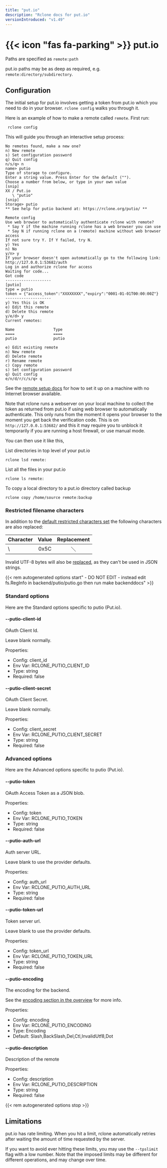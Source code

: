 ```yaml
---
title: "put.io"
description: "Rclone docs for put.io"
versionIntroduced: "v1.49"
---
```


# {{< icon "fas fa-parking" >}} put.io

Paths are specified as `remote:path`

put.io paths may be as deep as required, e.g.
`remote:directory/subdirectory`.

## Configuration

The initial setup for put.io involves getting a token from put.io
which you need to do in your browser.  `rclone config` walks you
through it.

Here is an example of how to make a remote called `remote`.  First run:

     rclone config

This will guide you through an interactive setup process:

```
No remotes found, make a new one?
n) New remote
s) Set configuration password
q) Quit config
n/s/q> n
name> putio
Type of storage to configure.
Enter a string value. Press Enter for the default ("").
Choose a number from below, or type in your own value
[snip]
XX / Put.io
   \ "putio"
[snip]
Storage> putio
** See help for putio backend at: https://rclone.org/putio/ **

Remote config
Use web browser to automatically authenticate rclone with remote?
 * Say Y if the machine running rclone has a web browser you can use
 * Say N if running rclone on a (remote) machine without web browser access
If not sure try Y. If Y failed, try N.
y) Yes
n) No
y/n> y
If your browser doesn't open automatically go to the following link: http://127.0.0.1:53682/auth
Log in and authorize rclone for access
Waiting for code...
Got code
--------------------
[putio]
type = putio
token = {"access_token":"XXXXXXXX","expiry":"0001-01-01T00:00:00Z"}
--------------------
y) Yes this is OK
e) Edit this remote
d) Delete this remote
y/e/d> y
Current remotes:

Name                 Type
====                 ====
putio                putio

e) Edit existing remote
n) New remote
d) Delete remote
r) Rename remote
c) Copy remote
s) Set configuration password
q) Quit config
e/n/d/r/c/s/q> q
```

See the [remote setup docs](/remote_setup/) for how to set it up on a
machine with no Internet browser available.

Note that rclone runs a webserver on your local machine to collect the
token as returned from put.io  if using web browser to automatically 
authenticate. This only
runs from the moment it opens your browser to the moment you get back
the verification code.  This is on `http://127.0.0.1:53682/` and this
it may require you to unblock it temporarily if you are running a host
firewall, or use manual mode.

You can then use it like this,

List directories in top level of your put.io

    rclone lsd remote:

List all the files in your put.io

    rclone ls remote:

To copy a local directory to a put.io directory called backup

    rclone copy /home/source remote:backup

### Restricted filename characters

In addition to the [default restricted characters set](/overview/#restricted-characters)
the following characters are also replaced:

| Character | Value | Replacement |
| --------- |:-----:|:-----------:|
| \         | 0x5C  | ＼           |

Invalid UTF-8 bytes will also be [replaced](/overview/#invalid-utf8),
as they can't be used in JSON strings.

{{< rem autogenerated options start" - DO NOT EDIT - instead edit fs.RegInfo in backend/putio/putio.go then run make backenddocs" >}}
### Standard options

Here are the Standard options specific to putio (Put.io).

#### --putio-client-id

OAuth Client Id.

Leave blank normally.

Properties:

- Config:      client_id
- Env Var:     RCLONE_PUTIO_CLIENT_ID
- Type:        string
- Required:    false

#### --putio-client-secret

OAuth Client Secret.

Leave blank normally.

Properties:

- Config:      client_secret
- Env Var:     RCLONE_PUTIO_CLIENT_SECRET
- Type:        string
- Required:    false

### Advanced options

Here are the Advanced options specific to putio (Put.io).

#### --putio-token

OAuth Access Token as a JSON blob.

Properties:

- Config:      token
- Env Var:     RCLONE_PUTIO_TOKEN
- Type:        string
- Required:    false

#### --putio-auth-url

Auth server URL.

Leave blank to use the provider defaults.

Properties:

- Config:      auth_url
- Env Var:     RCLONE_PUTIO_AUTH_URL
- Type:        string
- Required:    false

#### --putio-token-url

Token server url.

Leave blank to use the provider defaults.

Properties:

- Config:      token_url
- Env Var:     RCLONE_PUTIO_TOKEN_URL
- Type:        string
- Required:    false

#### --putio-encoding

The encoding for the backend.

See the [encoding section in the overview](/overview/#encoding) for more info.

Properties:

- Config:      encoding
- Env Var:     RCLONE_PUTIO_ENCODING
- Type:        Encoding
- Default:     Slash,BackSlash,Del,Ctl,InvalidUtf8,Dot

#### --putio-description

Description of the remote

Properties:

- Config:      description
- Env Var:     RCLONE_PUTIO_DESCRIPTION
- Type:        string
- Required:    false

{{< rem autogenerated options stop >}}

## Limitations

put.io has rate limiting. When you hit a limit, rclone automatically
retries after waiting the amount of time requested by the server.

If you want to avoid ever hitting these limits, you may use the
`--tpslimit` flag with a low number. Note that the imposed limits
may be different for different operations, and may change over time.
